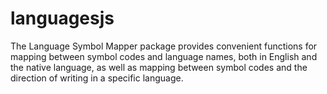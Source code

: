 # languagesjs
The Language Symbol Mapper package provides convenient functions for mapping between symbol codes and language names, both in English and the native language, as well as mapping between symbol codes and the direction of writing in a specific language.
